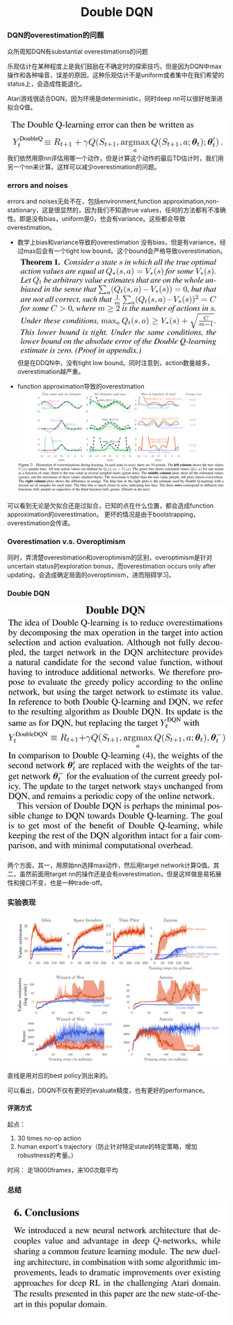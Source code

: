 # <center> Double DQN </center>


### DQN的overestimation的问题
众所周知DQN有substantial overestimations的问题

乐观估计在某种程度上是我们鼓励在不确定时的探索技巧，但是因为DQN中max操作和各种噪音、误差的原因，这种乐观估计不是uniform或者集中在我们希望的status上，会造成性能退化。

Atari游戏很适合DQN，因为环境是deterministic，同时deep nn可以很好地渐进拟合Q值。

![alt text](image.png)
我们依然用原nn评估用哪一个动作，但是计算这个动作的最后TD估计时，我们用另一个nn来计算。这样可以减少overestimation的问题。

### errors and noises

errors and noises无处不在，包括environment,function approximation,non-stationary，这是很显然的，因为我们不知道true values，任何的方法都有不准确性。即是没有bias，uniform是0，也会有variance。这些都会导致overestimation。

- 数学上bias和variance导致的overestimation
没有bias，但是有variance，经过max后会有一个tight low bound。这个bound会严格导致overestimation。
![alt text](image-1.png)
但是在DDQN中，没有tight low bound。同时注意到，action数量越多，overestimation越严重。

- function approximation导致的overestimation
![alt text](image-2.png)

可以看到无论是欠拟合还是过拟合，已知的点在什么位置，都会造成function approximation的overestimation。
更坏的情况是由于bootstrapping，overestimation会传递。

### Overestimation v.s. Overoptimism

同时，弄清楚overestimation和overoptimism的区别，overoptimism是针对uncertain status的exploration bonus，而overestimation occurs only after updating，会造成确定局面的overoptimism，进而阻碍学习。


### Double DQN

![alt text](image-3.png)

两个方面，其一，用原始nn选择max动作，然后用target network计算Q值。其二，虽然前面用target nn的操作还是会有overestimation，但是这样做是易拓展性和接口不变，也是一种trade-off。

### 实验表现

![alt text](image-4.png)

直线是用对应的best policy测出来的。

可以看出，DDQN不仅有更好的evaluate精度，也有更好的performance。

#### 评测方式

起点：
1. 30 times no-op action
2. human export's trajectory（防止针对特定state的特定策略，增加robustness的考量。）

时间：
走18000frames，来100次取平均

### 总结

![alt text](image-5.png)